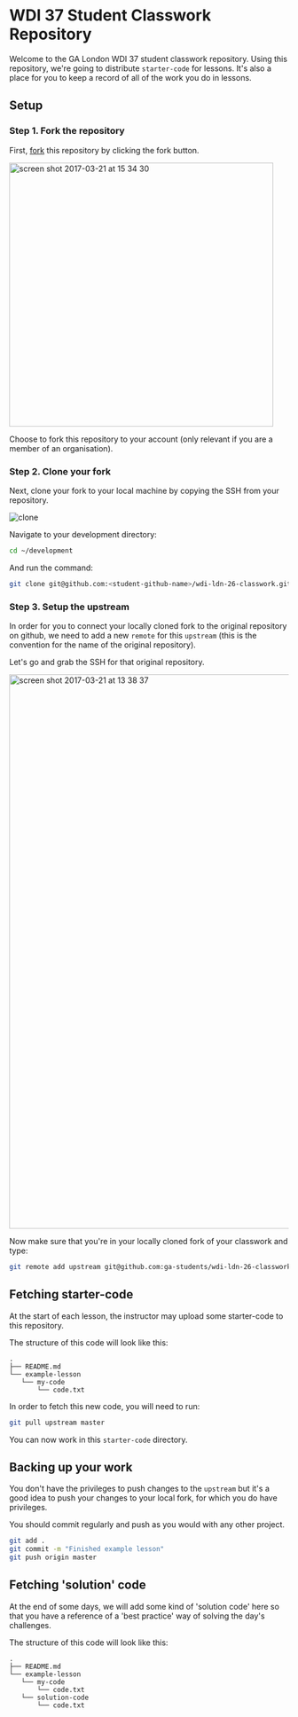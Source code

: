 # WDI 37 Student Classwork Repository

Welcome to the GA London WDI 37 student classwork repository. Using this repository, we're going to distribute `starter-code` for lessons. It's also a place for you to keep a record of all of the work you do in lessons.

## Setup

### Step 1. Fork the repository

First, [fork](https://help.github.com/articles/fork-a-repo) this repository by clicking the fork button.

<img width="476" alt="screen shot 2017-03-21 at 15 34 30" src="https://cloud.githubusercontent.com/assets/40461/24155532/06443092-0e4c-11e7-8999-9196e91f1216.png">

Choose to fork this repository to your account (only relevant if you are a member of an organisation).

### Step 2. Clone your fork

Next, clone your fork to your local machine by copying the SSH from your repository. 

![clone](https://cloud.githubusercontent.com/assets/40461/10177745/b394027e-66f3-11e5-8cc5-20c01c9a7785.png)

Navigate to your development directory:

```bash
cd ~/development
```

And run the command:

```bash
git clone git@github.com:<student-github-name>/wdi-ldn-26-classwork.git
```

### Step 3. Setup the upstream

In order for you to connect your locally cloned fork to the original repository on github, we need to add a new `remote` for this `upstream` (this is the convention for the name of the original repository).

Let's go and grab the SSH for that original repository.



<img width="1000" alt="screen shot 2017-03-21 at 13 38 37" src="https://cloud.githubusercontent.com/assets/40461/24154496/3ffcdfc6-0e49-11e7-9978-3bf852bd7bd8.png">

Now make sure that you're in your locally cloned fork of your classwork and type:

```bash
git remote add upstream git@github.com:ga-students/wdi-ldn-26-classwork.git
```

## Fetching starter-code

At the start of each lesson, the instructor may upload some starter-code to this repository. 

The structure of this code will look like this:

```
.
├── README.md
└── example-lesson
   └── my-code 
       └── code.txt
```

In order to fetch this new code, you will need to run:

```bash
git pull upstream master
```

You can now work in this `starter-code` directory.


## Backing up your work

You don't have the privileges to push changes to the `upstream` but it's a good idea to push your changes to your local fork, for which you do have privileges.

You should commit regularly and push as you would with any other project.

```bash
git add .
git commit -m "Finished example lesson"
git push origin master
```

## Fetching 'solution' code
At the end of some days, we will add some kind of 'solution code' here so that you have a reference of a 'best practice' way of solving the day's challenges.

The structure of this code will look like this:

```
.
├── README.md
└── example-lesson
   └── my-code 
       └── code.txt
   └── solution-code 
       └── code.txt
```
